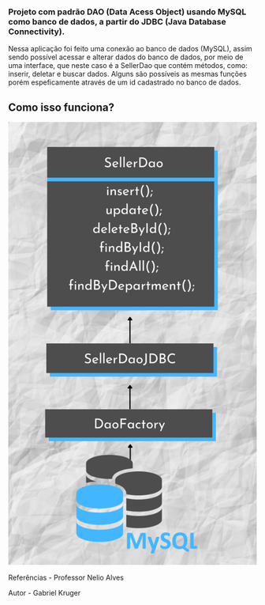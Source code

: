 ### Projeto com padrão DAO (Data Acess Object) usando MySQL como banco de dados, a partir do JDBC (Java Database Connectivity).
Nessa aplicação foi feito uma conexão ao banco de dados (MySQL), assim sendo possível acessar e alterar dados do banco de dados, por meio de uma interface, que neste caso é a SellerDao que contém métodos, como: inserir, deletar e buscar dados. Alguns são possíveis as mesmas funções porém espeficamente através de um id cadastrado no banco de dados.

## Como isso funciona? 

<img src="SellerDao.png"> 

Referências -
Professor Nelio Alves

Autor -
Gabriel Kruger 

